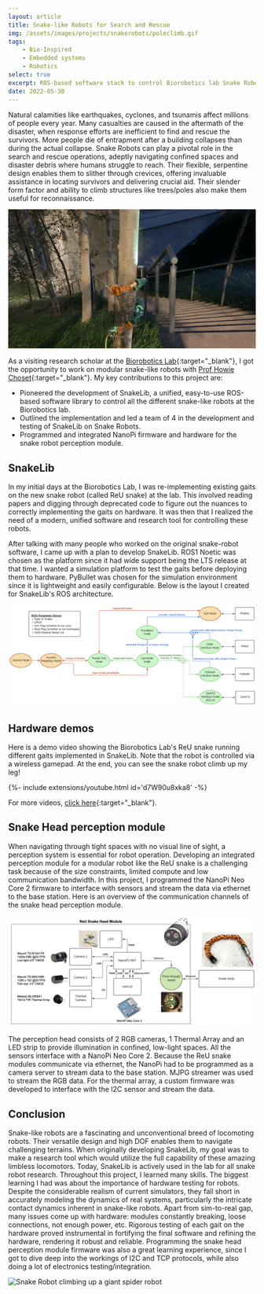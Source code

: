 ```yaml
---
layout: article
title: Snake-like Robots for Search and Rescue
img: /assets/images/projects/snakerobots/poleclimb.gif
tags: 
    - Bio-Inspired
    - Embedded systems
    - Robotics
select: true
excerpt: ROS-based software stack to control Biorobotics lab Snake Robots; Firmware development for snake head perception module.
date: 2022-05-30
---
```


Natural calamities like earthquakes, cyclones, and tsunamis affect millions of people every year. Many casualties are caused in the aftermath of the disaster, when response efforts are inefficient to find and rescue the survivors. More people die of  entrapment after a building collapses than during the actual collapse. Snake Robots can play a pivotal role in the search and rescue operations, adeptly navigating confined spaces and disaster debris where humans struggle to reach. Their flexible, serpentine design enables them to slither through crevices, offering invaluable assistance in locating survivors and delivering crucial aid. Their slender form factor and ability to climb structures like trees/poles also make them useful for reconnaissance.

![Pole Climb](/assets/images/projects/snakerobots/poleclimb.gif?style=centerme)

As a visiting research scholar at the [Biorobotics Lab](https://biorobotics.ri.cmu.edu/index.php){:target="\_blank"}, I got the opportunity to work on modular snake-like robots with [Prof Howie Choset](https://www.cs.cmu.edu/~choset/){:target="\_blank"}. My key contributions to this project are:

- Pioneered the development of SnakeLib, a unified, easy-to-use ROS-based software library to control all the different snake-like robots at the Biorobotics lab. 
- Outlined the implementation and led a team of 4 in the development and testing of SnakeLib on Snake Robots.
- Programmed and integrated NanoPi firmware and hardware for the snake robot perception module.


## SnakeLib

In my initial days at the Biorobotics Lab, I was re-implementing existing gaits on the new snake robot (called ReU snake) at the lab. This involved reading papers and digging through deprecated code to figure out the nuances to correctly implementing the gaits on hardware. It was then that I realized the need of a modern, unified software and research tool for controlling these robots. 

After talking with many people who worked on the original snake-robot software, I came up with a plan to develop SnakeLib. ROS1 Noetic was chosen as the platform since it had wide support being the LTS release at that time. I wanted a simulation platform to test the gaits before deploying them to hardware. PyBullet was chosen for the simulation environment since it is lightweight and easily configurable. Below is the layout I created for SnakeLib's ROS architecture. 

![SnakeLib ROS Architecture](/assets/images/projects/snakerobots/snakelibros.png?style=centerme)

## Hardware demos

Here is a demo video showing the Biorobotics Lab's ReU snake running different gaits implemented in SnakeLib. Note that the robot is controlled via a wireless gamepad. At the end, you can see the snake robot climb up my leg!

<div>{%- include extensions/youtube.html id='d7W90u8xka8' -%}</div>

For more videos, [click here](https://www.youtube.com/playlist?list=PLRgXEcRAQzpb1k4Q2uOfEWpQCaI2rGA0p){:target="\_blank"}.


## Snake Head perception module

When navigating through tight spaces with no visual line of sight, a perception system is essential for robot operation. Developing an integrated perception module for a modular robot like the ReU snake is a challenging task because of the size constraints, limited compute and low communication bandwidth. In this project, I programmed the NanoPi Neo Core 2 firmware to interface with sensors and stream the data via ethernet to the base station. Here is an overview of the communication channels of the snake head perception module.

![ReU Snake Head Perception Module](/assets/images/projects/snakerobots/reusnakehead.png?style=centerme)

The perception head consists of 2 RGB cameras, 1 Thermal Array and an LED strip to provide illumination in confined, low-light spaces. All the sensors interface with a NanoPi Neo Core 2. Because the ReU snake modules communicate via ethernet, the NanoPi had to be programmed as a camera server to stream data to the base station. MJPG streamer was used to stream the RGB data. For the thermal array, a custom firmware was developed to interface with the I2C sensor and stream the data. 

## Conclusion

Snake-like robots are a fascinating and unconventional breed of locomoting robots. Their versatile design and high DOF enables them to navigate challenging terrains. When originally developing SnakeLib, my goal was to make a research tool which would utilize the full capability of these amazing limbless locomotors. Today, SnakeLib is actively used in the lab for all snake robot research. Throughout this project, I learned many skills. The biggest learning I had was about the importance of hardware testing for robots. Despite the considerable realism of current simulators, they fall short in accurately modeling the dynamics of real systems, particularly the intricate contact dynamics inherent in snake-like robots. Apart from sim-to-real gap, many issues come up with hardware: modules constantly breaking, loose connections, not enough power, etc. Rigorous testing of each gait on the hardware proved instrumental in fortifying the final software and refining the hardware, rendering it robust and reliable. Programming the snake head perception module firmware was also a great learning experience, since I got to dive deep into the workings of I2C and TCP protocols, while also doing a lot of electronics testing/integration.

![Snake Robot climbing up a giant spider robot](/assets/images/projects/snakerobots/snakespiderclimb.gif?style=centerme)